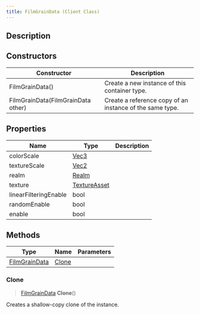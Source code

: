 ```yaml
---
title: FilmGrainData (Client Class)
---
```

## Description

## Constructors

| Constructor                        | Description                                              |
| ---------------------------------- | -------------------------------------------------------- |
| FilmGrainData()                    | Create a new instance of this container type.            |
| FilmGrainData(FilmGrainData other) | Create a reference copy of an instance of the same type. |

## Properties

| Name                  | Type                                             | Description |
| --------------------- | ------------------------------------------------ | ----------- |
| colorScale            | [Vec3](/vext/ref/cls/shr/Vec3)                |             |
| textureScale          | [Vec2](/vext/ref/cls/shr/Vec2)                |             |
| realm                 | [Realm](/vext/ref/cls/fb/realm)               |             |
| texture               | [TextureAsset](/vext/ref/cls/fb/textureasset) |             |
| linearFilteringEnable | bool                                             |             |
| randomEnable          | bool                                             |             |
| enable                | bool                                             |             |

## Methods

| Type                                                | Name            | Parameters |
| --------------------------------------------------- | --------------- | ---------- |
| [FilmGrainData](/vext/ref/cls/clt/filmgraindata) | [Clone](#clone) |            |

### Clone

> [FilmGrainData](/vext/ref/cls/clt/filmgraindata) **Clone**()

Creates a shallow-copy clone of the instance.
